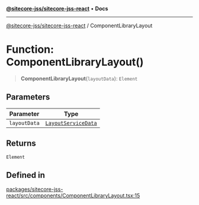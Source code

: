 [**@sitecore-jss/sitecore-jss-react**](../README.md) • **Docs**

***

[@sitecore-jss/sitecore-jss-react](../README.md) / ComponentLibraryLayout

# Function: ComponentLibraryLayout()

> **ComponentLibraryLayout**(`layoutData`): `Element`

## Parameters

| Parameter | Type |
| ------ | ------ |
| `layoutData` | [`LayoutServiceData`](../interfaces/LayoutServiceData.md) |

## Returns

`Element`

## Defined in

[packages/sitecore-jss-react/src/components/ComponentLibraryLayout.tsx:15](https://github.com/Sitecore/jss/blob/14c94b27afbe004fefaf1cab8e080470a80ff3f4/packages/sitecore-jss-react/src/components/ComponentLibraryLayout.tsx#L15)

